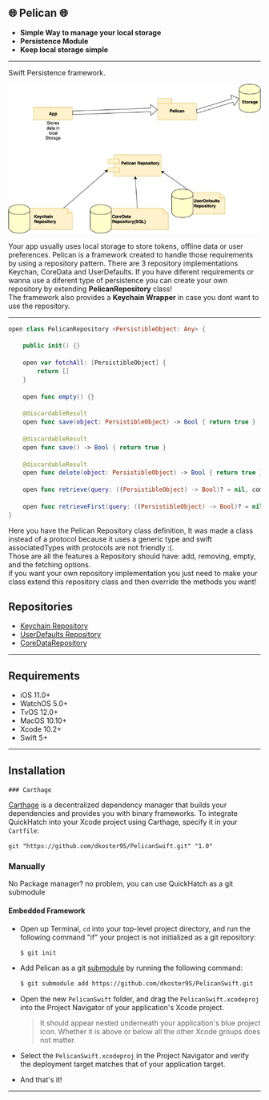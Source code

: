

## 🌐 Pelican 🌐
- **Simple Way to manage your local storage**
- **Persistence Module**
- **Keep local storage simple**
---

Swift Persistence framework.

![](https://github.com/dkoster95/PelicanSwift/blob/master/pelicandiagram.png)

Your app usually uses local storage to store tokens, offline data or user preferences.
Pelican is a framework created to handle those requirements by using a repository pattern.
There are 3 repository implementations Keychan, CoreData and UserDefaults.
If you have diferent requirements or wanna use a diferent type of persistence you can create your own repository by extending **PelicanRepository** class!  
The framework also provides a **Keychain Wrapper** in case you dont want to use the repository.

---
```swift
open class PelicanRepository <PersistibleObject: Any> {
    
    public init() {}
    
    open var fetchAll: [PersistibleObject] {
        return []
    }
    
    open func empty() {}
    
    @discardableResult
    open func save(object: PersistibleObject) -> Bool { return true }
    
    @discardableResult
    open func save() -> Bool { return true }
    
    @discardableResult
    open func delete(object: PersistibleObject) -> Bool { return true }
    
    open func retrieve(query: ((PersistibleObject) -> Bool)? = nil, completionHandler: (Result<[PersistibleObject], Error>) -> Void) {}
    
    open func retrieveFirst(query: ((PersistibleObject) -> Bool)? = nil, completionHandler: (Result<PersistibleObject, Error>) -> Void) {}
}
```
Here you have the Pelican Repository class definition, It was made a class instead of a protocol because it uses a generic type and swift associatedTypes with protocols are not friendly :(.  
Those are all the features a Repository should have: add, removing, empty, and the fetching options.  
if you want your own repository implementation you just need to make your class extend this repository class and then override the methods you want!


## Repositories
- [Keychain Repository](https://github.com/dkoster95/PelicanSwift/blob/master/Docs/KeychainRepository.md)
- [UserDefaults Repository](https://github.com/dkoster95/QuickHatchSwift/blob/master/Docs/CodableExtensions.md)
- [CoreDataRepository](https://github.com/dkoster95/QuickHatchSwift/blob/master/Docs/ImageExtension.md)

---

## Requirements

- iOS 11.0+ 
- WatchOS 5.0+
- TvOS 12.0+
- MacOS 10.10+
- Xcode 10.2+
- Swift 5+

---

## Installation
	### Carthage

[Carthage](https://github.com/Carthage/Carthage) is a decentralized dependency manager that builds your dependencies and provides you with binary frameworks. To integrate QuickHatch into your Xcode project using Carthage, specify it in your `Cartfile`:

```ogdl
git "https://github.com/dkoster95/PelicanSwift.git" "1.0"
```

### Manually

No Package manager? no problem, you can use QuickHatch as a git submodule

#### Embedded Framework

- Open up Terminal, `cd` into your top-level project directory, and run the following command "if" your project is not initialized as a git repository:

  ```bash
  $ git init
  ```

- Add Pelican as a git [submodule](https://git-scm.com/docs/git-submodule) by running the following command:

  ```bash
  $ git submodule add https://github.com/dkoster95/PelicanSwift.git
  ```

- Open the new `PelicanSwift` folder, and drag the `PelicanSwift.xcodeproj` into the Project Navigator of your application's Xcode project.

    > It should appear nested underneath your application's blue project icon. Whether it is above or below all the other Xcode groups does not matter.

- Select the `PelicanSwift.xcodeproj` in the Project Navigator and verify the deployment target matches that of your application target.


- And that's it!
---

